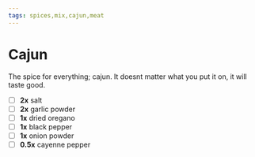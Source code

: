 ```yaml
---
tags: spices,mix,cajun,meat
---
```


# Cajun

The spice for everything; cajun. It doesnt matter what you put it on, it will taste good.

- [ ] __2x__ salt
- [ ] __2x__ garlic powder
- [ ] __1x__ dried oregano
- [ ] __1x__ black pepper
- [ ] __1x__ onion powder
- [ ] __0.5x__ cayenne pepper
